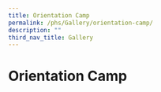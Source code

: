 ```yaml
---
title: Orientation Camp
permalink: /phs/Gallery/orientation-camp/
description: ""
third_nav_title: Gallery
---
```

# **Orientation Camp**